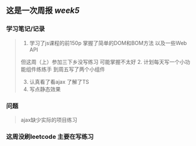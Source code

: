 这是一次周报 *week5*
--------------
### 学习笔记/记录



>1. 学习了js课程的前150p 掌握了简单的DOM和BOM方法 以及一些Web API
> 
> 但这周（上）参加三下乡没写练习 可能掌握不太好
>2. 计划每天写一个小功能组件练练手 到周五写了两个小组件
>
> 3. 认真看了看ajax 了解了TS
> 4. 写点静态效果



### 问题
> ajax缺少实际的项目练习

### 这周没刷leetcode 主要在写练习
